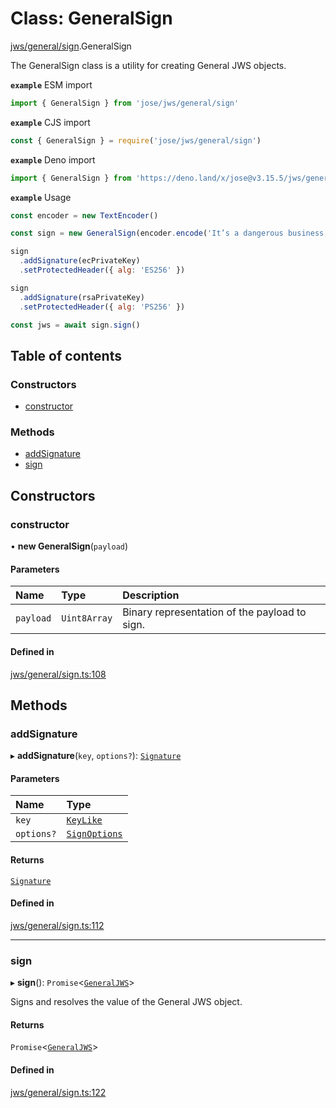 # Class: GeneralSign

[jws/general/sign](../modules/jws_general_sign.md).GeneralSign

The GeneralSign class is a utility for creating General JWS objects.

**`example`** ESM import
```js
import { GeneralSign } from 'jose/jws/general/sign'
```

**`example`** CJS import
```js
const { GeneralSign } = require('jose/jws/general/sign')
```

**`example`** Deno import
```js
import { GeneralSign } from 'https://deno.land/x/jose@v3.15.5/jws/general/sign.ts'
```

**`example`** Usage
```js
const encoder = new TextEncoder()

const sign = new GeneralSign(encoder.encode('It’s a dangerous business, Frodo, going out your door.'))

sign
  .addSignature(ecPrivateKey)
  .setProtectedHeader({ alg: 'ES256' })

sign
  .addSignature(rsaPrivateKey)
  .setProtectedHeader({ alg: 'PS256' })

const jws = await sign.sign()
```

## Table of contents

### Constructors

- [constructor](jws_general_sign.GeneralSign.md#constructor)

### Methods

- [addSignature](jws_general_sign.GeneralSign.md#addsignature)
- [sign](jws_general_sign.GeneralSign.md#sign)

## Constructors

### constructor

• **new GeneralSign**(`payload`)

#### Parameters

| Name | Type | Description |
| :------ | :------ | :------ |
| `payload` | `Uint8Array` | Binary representation of the payload to sign. |

#### Defined in

[jws/general/sign.ts:108](https://github.com/panva/jose/blob/v3.15.5/src/jws/general/sign.ts#L108)

## Methods

### addSignature

▸ **addSignature**(`key`, `options?`): [`Signature`](../interfaces/jws_general_sign.Signature.md)

#### Parameters

| Name | Type |
| :------ | :------ |
| `key` | [`KeyLike`](../types/types.KeyLike.md) |
| `options?` | [`SignOptions`](../interfaces/types.SignOptions.md) |

#### Returns

[`Signature`](../interfaces/jws_general_sign.Signature.md)

#### Defined in

[jws/general/sign.ts:112](https://github.com/panva/jose/blob/v3.15.5/src/jws/general/sign.ts#L112)

___

### sign

▸ **sign**(): `Promise`<[`GeneralJWS`](../interfaces/types.GeneralJWS.md)\>

Signs and resolves the value of the General JWS object.

#### Returns

`Promise`<[`GeneralJWS`](../interfaces/types.GeneralJWS.md)\>

#### Defined in

[jws/general/sign.ts:122](https://github.com/panva/jose/blob/v3.15.5/src/jws/general/sign.ts#L122)
